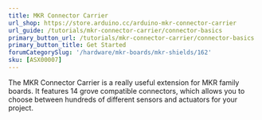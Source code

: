 ```yaml
---
title: MKR Connector Carrier
url_shop: https://store.arduino.cc/arduino-mkr-connector-carrier
url_guide: /tutorials/mkr-connector-carrier/connector-basics
primary_button_url: /tutorials/mkr-connector-carrier/connector-basics
primary_button_title: Get Started
forumCategorySlug: '/hardware/mkr-boards/mkr-shields/162'
sku: [ASX00007]
---
```


The MKR Connector Carrier is a really useful extension for MKR family boards. It features 14 grove compatible connectors, which allows you to choose between hundreds of different sensors and actuators for your project.
